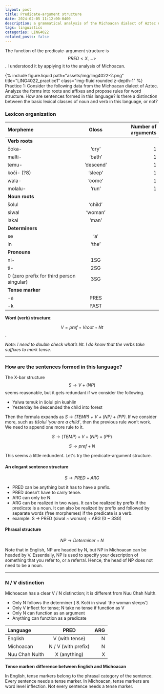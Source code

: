 ```yaml
---
layout: post
title: Predicate-argument structure
date: 2024-02-05 11:12:00-0400
description: a grammatical analysis of the Michoacan dialect of Aztec using the Parallel Architectures framework
tags: linguistics
categories: LING4022
related_posts: false
---
```


The function of the predicate-argument structure is $$ PRED <X, ...> $$. I understood it by applying it to the analysis of Michoacan.

<div class="row">
    <div class="col-sm mt-3 mt-md-0">
        {% include figure.liquid path="assets/img/ling4022-2.png" title="LING4022_practice1" class="img-fluid rounded z-depth-1" %}
    </div>
</div>
<div class="caption">
    Practice 1: Consider the following data from the Michoacan dialect of Aztec. Analyze the forms into roots and affixes and propose rules for word structure. How are sentences formed in this language? Is there a distinction between the basic lexical classes of noun and verb in this language, or not?
</div>

### Lexicon organization

| Morpheme   | Gloss          | Number of arguments |
| :----------- | :------------: | ------------------: |
| **Verb roots** |                 |                   |
| čoka-        |    ‘cry’       | 1                 |
| malti-       |    ‘bath’      | 1                 |
| temu-        |    ‘descend’   | 1                 |
| koči- (?8)   |    ‘sleep’     | 1                 |
| wala-        |    ‘come’      | 1                 |
| molalu-      |    ‘run’       | 1                 |
| **Noun roots** |                 |                |
| šolul        |    ‘child’     |                  |
| siwal        |    ‘woman’     |                |
| lakal        |    ‘man’       |              |
| **Determiners** |              |                |
| se        |    ‘a’     |                      |
| in        |    ‘the’     |                       |
| **Pronouns** |              |                       |
|     ni-      | 1SG          |                        |
| ti-          | 2SG            |                        |
| 0 (zero prefix for third person singular)   |   3SG   |    |
| **Tense marker** |              |                       |
| -a         | PRES                                            |
| -k         | PAST                                           |

<p></p>

**Word (verb) structure**: 

$$ V = pref + Vroot + Nt $$. 

*Note: I need to double check what’s Nt. I do know that the verbs take suffixes to mark tense.*

<hr>

### How are the sentences formed in this language?

The X-bar structure $$ S → V + (NP) $$ seems reasonable, but it gets redundant if we consider the following.
- Yalwa	 	temuk		    in	šolul	pin	    kuahlin
- Yesterday	he descended	the	child	into	forest

Then the formula expands as *S → (TEMP) + V + (NP) + (PP)*. If we consider more, such as *tišolul ‘you are a child’*, then the previous rule won’t work. We need to append one more rule to it.

$$
S → (TEMP)  + V + (NP) + (PP)
$$

$$
S → pref + N
$$

This seems a little redundent. Let's try the predicate-argument structure.

#### An elegant sentence structure

$$
S → PRED  +  ARG
$$

- PRED can be anything but it has to have a prefix. 
- PRED doesn’t have to carry tense.
- ARG can only be N. 
- ARG can be realized in two ways. It can be realized by prefix if the predicate is a noun. It can also be realized by prefix and followed by separate words (free morphemes)  if the predicate is a verb.
- example: S → PRED (siwal ~ woman) +  ARG (0 ~ 3SG)

#### Phrasal structure

$$ NP → Determiner + N $$

Note that in English, NP are headed by N, but NP in Michoacan can be headed by V. Essentially, NP is used to specify your description of something that you refer to, or a referral. Hence, the head of NP does not need to be a noun.

<hr>

### N / V distinction
Michoacan has a clear V /  N distinction; it is different from Nuu Chah Nulth. 
- Only N follows the determiner ( 8. Koči in siwal	‘the woman sleeps’)
- Only V inflect for tense; N take no tense if function as V
- Only N can function as an argument
- Anything can function as a predicate

| Language       | PRED                | ARG               |
| :------------- | :-----------------: | ----------------: |
| English        | V (with tense)      | N                 |
| Michoacan      | N / V (with prefix) | N                 |
| Nuu Chah Nulth |    X (anything)     | X                 |

<p></p>

**Tense marker: difference between English and Michoacan**

In English, tense markers belong to the phrasal category of the sentence. Every sentence needs a tense marker.
In Michoacan, tense markers are word level inflection. Not every sentence needs a tense marker.









